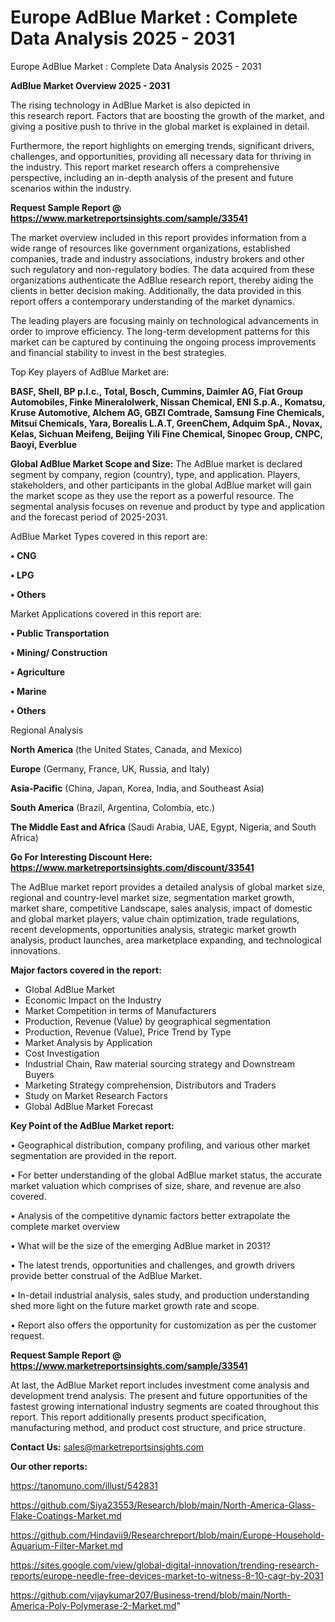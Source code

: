 # Europe AdBlue Market : Complete Data Analysis 2025 - 2031
Europe AdBlue Market : Complete Data Analysis 2025 - 2031

<Strong> AdBlue Market Overview 2025 - 2031</strong>

The rising technology in AdBlue Market is also depicted in this research report. Factors that are boosting the growth of the market, and giving a positive push to thrive in the global market is explained in detail.

Furthermore, the report highlights on emerging trends, significant drivers, challenges, and opportunities, providing all necessary data for thriving in the industry. This report market research offers a comprehensive perspective, including an in-depth analysis of the present and future scenarios within the industry.

<strong>Request Sample Report @ <a href=https://www.marketreportsinsights.com/sample/33541>https://www.marketreportsinsights.com/sample/33541</a></strong>

The market overview included in this report provides information from a wide range of resources like government organizations, established companies, trade and industry associations, industry brokers and other such regulatory and non-regulatory bodies. The data acquired from these organizations authenticate the AdBlue research report, thereby aiding the clients in better decision making. Additionally, the data provided in this report offers a contemporary understanding of the market dynamics.

The leading players are focusing mainly on technological advancements in order to improve efficiency. The long-term development patterns for this market can be captured by continuing the ongoing process improvements and financial stability to invest in the best strategies.

Top Key players of AdBlue Market are:

<strong>BASF, Shell, BP p.l.c., Total, Bosch, Cummins, Daimler AG, Fiat Group Automobiles, Finke Mineralolwerk, Nissan Chemical, ENI S.p.A., Komatsu, Kruse Automotive, Alchem AG, GBZI Comtrade, Samsung Fine Chemicals, Mitsui Chemicals, Yara, Borealis L.A.T, GreenChem, Adquim SpA., Novax, Kelas, Sichuan Meifeng, Beijing Yili Fine Chemical, Sinopec Group, CNPC, Baoyi, Everblue</strong>

<strong><b>Global AdBlue Market Scope and Size:</b></strong>
The AdBlue market is declared segment by company, region (country), type, and application. Players, stakeholders, and other participants in the global AdBlue market will gain the market scope as they use the report as a powerful resource. The segmental analysis focuses on revenue and product by type and application and the forecast period of 2025-2031.

AdBlue Market Types covered in this report are:

<strong>•  CNG

•  LPG

•  Others</strong>

Market Applications covered in this report are:

<strong>•  Public Transportation

•  Mining/ Construction

•  Agriculture

•  Marine

•  Others</strong> 

Regional Analysis

<strong>North America</strong> (the United States, Canada, and Mexico)

<strong>Europe</strong> (Germany, France, UK, Russia, and Italy)

<strong>Asia-Pacific</strong> (China, Japan, Korea, India, and Southeast Asia)

<strong>South America</strong> (Brazil, Argentina, Colombia, etc.)

<strong>The Middle East and Africa</strong> (Saudi Arabia, UAE, Egypt, Nigeria, and South Africa)

<strong>Go For Interesting Discount Here: <a href=https://www.marketreportsinsights.com/discount/33541>https://www.marketreportsinsights.com/discount/33541</a></strong>

The AdBlue market report provides a detailed analysis of global market size, regional and country-level market size, segmentation market growth, market share, competitive Landscape, sales analysis, impact of domestic and global market players, value chain optimization, trade regulations, recent developments, opportunities analysis, strategic market growth analysis, product launches, area marketplace expanding, and technological innovations.

<strong><b>Major factors covered in the report:</b></strong>
<ul>
  <li>Global AdBlue Market </li>
  <li>Economic Impact on the Industry</li>
  <li>Market Competition in terms of Manufacturers</li>
  <li>Production, Revenue (Value) by geographical segmentation</li>
  <li>Production, Revenue (Value), Price Trend by Type</li>
  <li>Market Analysis by Application</li>
  <li>Cost Investigation</li>
  <li>Industrial Chain, Raw material sourcing strategy and Downstream Buyers</li>
  <li>Marketing Strategy comprehension, Distributors and Traders</li>
  <li>Study on Market Research Factors</li>
  <li>Global AdBlue Market Forecast</li>
</ul>

<strong><b>Key Point of the AdBlue Market report:</b></strong>

• Geographical distribution, company profiling, and various other market segmentation are provided in the report.

• For better understanding of the global AdBlue market status, the accurate market valuation which comprises of size, share, and revenue are also covered.

• Analysis of the competitive dynamic factors better extrapolate the complete market overview

• What will be the size of the emerging AdBlue market in 2031?

• The latest trends, opportunities and challenges, and growth drivers provide better construal of the AdBlue Market.

• In-detail industrial analysis, sales study, and production understanding shed more light on the future market growth rate and scope.

• Report also offers the opportunity for customization as per the customer request.

<strong>Request Sample Report @ <a href=https://www.marketreportsinsights.com/sample/33541>https://www.marketreportsinsights.com/sample/33541</a></strong>

At last, the AdBlue Market report includes investment come analysis and development trend analysis. The present and future opportunities of the fastest growing international industry segments are coated throughout this report. This report additionally presents product specification, manufacturing method, and product cost structure, and price structure.

<strong>Contact Us:</strong>
sales@marketreportsinsights.com

<strong>Our other reports:</strong>

<a href=https://tanomuno.com/illust/542831>https://tanomuno.com/illust/542831</a>

<a href=https://github.com/Siya23553/Research/blob/main/North-America-Glass-Flake-Coatings-Market.md>https://github.com/Siya23553/Research/blob/main/North-America-Glass-Flake-Coatings-Market.md</a>

<a href=https://github.com/Hindavii9/Researchreport/blob/main/Europe-Household-Aquarium-Filter-Market.md>https://github.com/Hindavii9/Researchreport/blob/main/Europe-Household-Aquarium-Filter-Market.md</a>

<a href=https://sites.google.com/view/global-digital-innovation/trending-research-reports/europe-needle-free-devices-market-to-witness-8-10-cagr-by-2031>https://sites.google.com/view/global-digital-innovation/trending-research-reports/europe-needle-free-devices-market-to-witness-8-10-cagr-by-2031</a>

<a href=https://github.com/vijaykumar207/Business-trend/blob/main/North-America-Poly-Polymerase-2-Market.md>https://github.com/vijaykumar207/Business-trend/blob/main/North-America-Poly-Polymerase-2-Market.md</a>"
